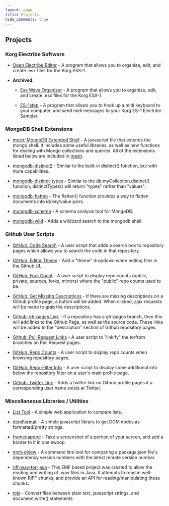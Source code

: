 ```yaml
---
layout: page
title: Projects
hide_comments: true
---
```

## Projects ##


### Korg Electribe Software ###

- [Open Electribe Editor](/projects/open-electribe-editor/) - A program that allows you to 
  organize, edit, and create .esx files for the Korg ESX-1. 

- **Archived:**

  - [Esx Wave Organizer](/projects/esx-wave-organizer/) - A program that allows you to 
    organize, edit, and create .esx files for the Korg ESX-1. 
  
  - [ES-1step](/projects/es1-step/) - A program that allows you to hook up a midi keyboard 
    to your computer, and send midi messages to your Korg ES-1 Electribe Sampler.


### MongoDB Shell Extensions ###

- [mesh: MongoDB Extended Shell](/projects/mesh/) - A javascript file that extends
  the mongo shell.  It includes some useful libraries, as well as new functions
  for dealing with Mongo collections and queries. All of the extensions listed below
  are included in [mesh](/projects/mesh/).

- [mongodb-distinct2](/projects/mongodb-distinct2/) - Similar to the built-in distinct()
  function, but with more capabilities.

- [mongodb-distinct-types](/projects/mongodb-distinct-types/) - Similar to the 
  db.myCollection.distinct() function, distinctTypes() will return "types" rather than "values".

- [mongodb-flatten](/projects/mongodb-flatten/) - The flatten() function provides a way to 
  flatten documents into id/key/value pairs.

- [mongodb-schema](/projects/mongodb-schema/) - A schema analysis tool for MongoDB.

- [mongodb-wild](/projects/mongodb-wild/) - Adds a wildcard search to the mongodb shell.


### Github User Scripts ###

- [GitHub: Code Search](/projects/github-code-search.user.js/) - A user script that adds a search box 
  to repository pages which allows you to search the code in that repository.

- [GitHub: Editor Theme](/projects/github-editor-theme.user.js/) - Add a "theme" dropdown when editing
  files in the Github UI.

- [GitHub: Fork Count](/projects/github-fork-count.user.js/) - A user script to display repo 
  counts (public, private, sources, forks, mirrors) where the "public" repo counts used to be.

- [GitHub: Get Missing Descriptions](/projects/github-get-missing-descriptions.user.js/) - If there are missing
  descriptions on a Github profile page, a button will be added. When clicked, ajax requests will be made 
  to grab the descriptions.

- [Github: gh-pages Link](/projects/github-gh-pages-link.user.js/) - If a repository has a gh-pages 
  branch, then this will add links to the Github Page, as well as the source code.  These links will be
  added to the "description" section of Github repository pages.

- [Github: Pull Request Links](/projects/github-pull-request-links.user.js/) - A user script to "linkify" 
  the to/from branches on Pull Request pages.

- [GitHub: Repo Counts](/projects/github-repo-counts.user.js/) - A user script to display repo counts 
  when browsing repository pages.

- [GitHub: Repo-Filter Info](/projects/github-repo-filter-info.user.js/) - A user script to display some 
  additional info below the repository filter on a user's main profile page.

- [Github: Twitter Link](/projects/github-twitter-link.user.js/) - Adds a twitter link on Github profile
  pages if a corresponding user name exists at Twitter.


### Miscellaneous Libraries / Utilities ###

- [List Tool](/projects/list-tool/) - A simple web application to compare lists.

- [domFormat](/projects/domFormat/) - A simple javascript library to get DOM nodes as formatted/pretty strings. 

- [framecapture](/projects/framecapture/) - Take a screenshot of a portion of your screen, and add
  a border to it in one swoop.

- [npm-dview](/projects/npm-dview/) - A command line tool for comparing a package.json file's 
  dependency version numbers with the latest remote version number.

- [riff-wav-for-java](/projects/riff-wav-for-java/) - This EMF based project was created to allow the reading 
  and writing of .wav files in Java. It attempts to read in well-known RIFF chunks, and provide an API for 
  reading/manipulating those chunks. 

- [tojs](/projects/tojs/) - Convert files between plain text, javascript strings,
  and document.write() statements


